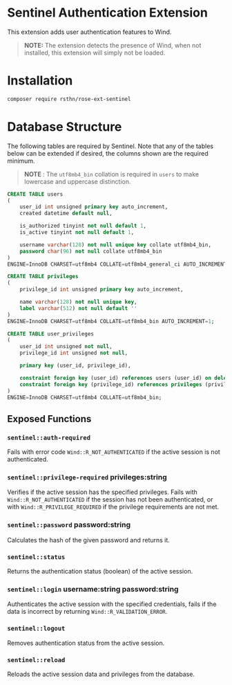 # Sentinel Authentication Extension

This extension adds user authentication features to Wind.

> **NOTE:** The extension detects the presence of Wind, when not installed, this extension will simply not be loaded.

# Installation

```sh
composer require rsthn/rose-ext-sentinel
```


# Database Structure

The following tables are required by Sentinel. Note that any of the tables below can be extended if desired, the columns shown are the required minimum.

> **NOTE** : The `utf8mb4_bin` collation is required in `users` to make lowercase and uppercase distinction.

```sql
CREATE TABLE users
(
    user_id int unsigned primary key auto_increment,
    created datetime default null,

    is_authorized tinyint not null default 1,
    is_active tinyint not null default 1,

    username varchar(128) not null unique key collate utf8mb4_bin,
    password char(96) not null collate utf8mb4_bin
)
ENGINE=InnoDB CHARSET=utf8mb4 COLLATE=utf8mb4_general_ci AUTO_INCREMENT=1;
```

```sql
CREATE TABLE privileges
(
    privilege_id int unsigned primary key auto_increment,

    name varchar(128) not null unique key,
    label varchar(512) not null default ''
)
ENGINE=InnoDB CHARSET=utf8mb4 COLLATE=utf8mb4_bin AUTO_INCREMENT=1;
```

```sql
CREATE TABLE user_privileges
(
    user_id int unsigned not null,
    privilege_id int unsigned not null,

    primary key (user_id, privilege_id),

    constraint foreign key (user_id) references users (user_id) on delete cascade,
    constraint foreign key (privilege_id) references privileges (privilege_id) on delete cascade
)
ENGINE=InnoDB CHARSET=utf8mb4 COLLATE=utf8mb4_bin;
```



## Exposed Functions

### `sentinel::auth-required`

Fails with error code `Wind::R_NOT_AUTHENTICATED` if the active session is not authenticated.

### `sentinel::privilege-required` privileges:string

Verifies if the active session has the specified privileges. Fails with `Wind::R_NOT_AUTHENTICATED` if the session has not been authenticated, or with `Wind::R_PRIVILEGE_REQUIRED` if the privilege requirements are not met.

### `sentinel::password` password:string

Calculates the hash of the given password and returns it.

### `sentinel::status`

Returns the authentication status (boolean) of the active session.

### `sentinel::login` username:string password:string

Authenticates the active session with the specified credentials, fails if the data is incorrect by returning `Wind::R_VALIDATION_ERROR`.

### `sentinel::logout`

Removes authentication status from the active session.

### `sentinel::reload`

Reloads the active session data and privileges from the database.
